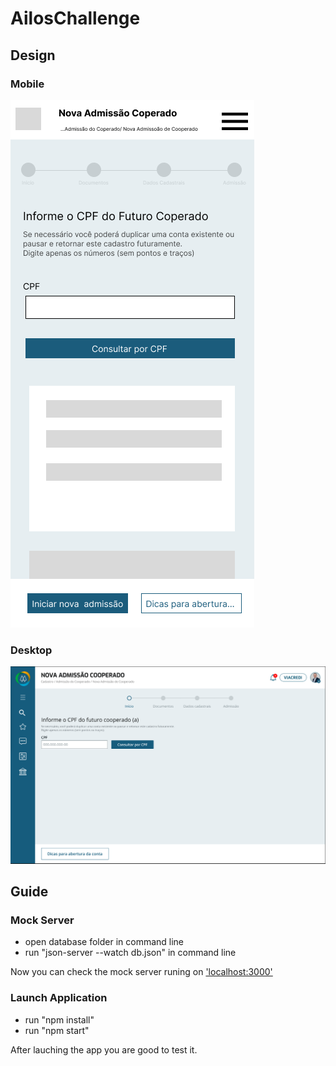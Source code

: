 # AilosChallenge


## Design
### Mobile
![Mobile](design/mobile.png)

### Desktop
![Desktop](design/desktop.PNG)


## Guide

### Mock Server
  * open database folder in command line
  * run "json-server --watch db.json" in command line

Now you can check the mock server runing on ['localhost:3000'](http://localhost:3000) 


### Launch Application
  * run "npm install"
  * run "npm start"


After lauching the app you are good to test it.

